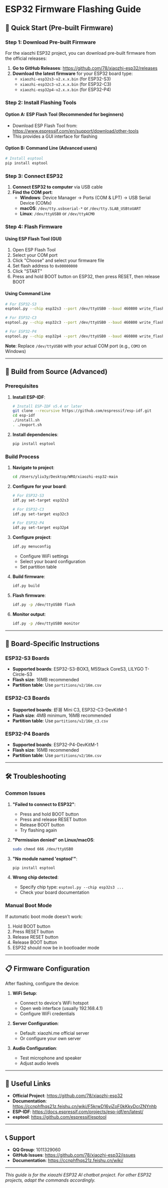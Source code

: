 # ESP32 Firmware Flashing Guide

## 🚀 **Quick Start (Pre-built Firmware)**

### **Step 1: Download Pre-built Firmware**

For the xiaozhi ESP32 project, you can download pre-built firmware from the official releases:

1. **Go to GitHub Releases**: https://github.com/78/xiaozhi-esp32/releases
2. **Download the latest firmware** for your ESP32 board type:
   - `xiaozhi-esp32s3-v2.x.x.bin` (for ESP32-S3)
   - `xiaozhi-esp32c3-v2.x.x.bin` (for ESP32-C3)
   - `xiaozhi-esp32p4-v2.x.x.bin` (for ESP32-P4)

### **Step 2: Install Flashing Tools**

#### **Option A: ESP Flash Tool (Recommended for beginners)**
- Download ESP Flash Tool from: https://www.espressif.com/en/support/download/other-tools
- This provides a GUI interface for flashing

#### **Option B: Command Line (Advanced users)**
```bash
# Install esptool
pip install esptool
```

### **Step 3: Connect ESP32**

1. **Connect ESP32 to computer** via USB cable
2. **Find the COM port**:
   - **Windows**: Device Manager → Ports (COM & LPT) → USB Serial Device (COMx)
   - **macOS**: `/dev/tty.usbserial-*` or `/dev/tty.SLAB_USBtoUART`
   - **Linux**: `/dev/ttyUSB0` or `/dev/ttyACM0`

### **Step 4: Flash Firmware**

#### **Using ESP Flash Tool (GUI)**
1. Open ESP Flash Tool
2. Select your COM port
3. Click "Choose" and select your firmware file
4. Set flash address to `0x00000000`
5. Click "START"
6. Press and hold BOOT button on ESP32, then press RESET, then release BOOT

#### **Using Command Line**
```bash
# For ESP32-S3
esptool.py --chip esp32s3 --port /dev/ttyUSB0 --baud 460800 write_flash 0x00000000 xiaozhi-esp32s3-v2.x.x.bin

# For ESP32-C3  
esptool.py --chip esp32c3 --port /dev/ttyUSB0 --baud 460800 write_flash 0x00000000 xiaozhi-esp32c3-v2.x.x.bin

# For ESP32-P4
esptool.py --chip esp32p4 --port /dev/ttyUSB0 --baud 460800 write_flash 0x00000000 xiaozhi-esp32p4-v2.x.x.bin
```

**Note**: Replace `/dev/ttyUSB0` with your actual COM port (e.g., `COM3` on Windows)

---

## 🔧 **Build from Source (Advanced)**

### **Prerequisites**

1. **Install ESP-IDF**:
   ```bash
   # Install ESP-IDF v5.4 or later
   git clone --recursive https://github.com/espressif/esp-idf.git
   cd esp-idf
   ./install.sh
   . ./export.sh
   ```

2. **Install dependencies**:
   ```bash
   pip install esptool
   ```

### **Build Process**

1. **Navigate to project**:
   ```bash
   cd /Users/yliu3y/Desktop/WRO/xiaozhi-esp32-main
   ```

2. **Configure for your board**:
   ```bash
   # For ESP32-S3
   idf.py set-target esp32s3
   
   # For ESP32-C3
   idf.py set-target esp32c3
   
   # For ESP32-P4
   idf.py set-target esp32p4
   ```

3. **Configure project**:
   ```bash
   idf.py menuconfig
   ```
   - Configure WiFi settings
   - Select your board configuration
   - Set partition table

4. **Build firmware**:
   ```bash
   idf.py build
   ```

5. **Flash firmware**:
   ```bash
   idf.py -p /dev/ttyUSB0 flash
   ```

6. **Monitor output**:
   ```bash
   idf.py -p /dev/ttyUSB0 monitor
   ```

---

## 📱 **Board-Specific Instructions**

### **ESP32-S3 Boards**
- **Supported boards**: ESP32-S3-BOX3, M5Stack CoreS3, LILYGO T-Circle-S3
- **Flash size**: 16MB recommended
- **Partition table**: Use `partitions/v2/16m.csv`

### **ESP32-C3 Boards**  
- **Supported boards**: 虾哥 Mini C3, ESP32-C3-DevKitM-1
- **Flash size**: 4MB minimum, 16MB recommended
- **Partition table**: Use `partitions/v2/16m_c3.csv`

### **ESP32-P4 Boards**
- **Supported boards**: ESP32-P4-DevKitM-1
- **Flash size**: 16MB recommended
- **Partition table**: Use `partitions/v2/16m.csv`

---

## 🛠️ **Troubleshooting**

### **Common Issues**

1. **"Failed to connect to ESP32"**:
   - Press and hold BOOT button
   - Press and release RESET button
   - Release BOOT button
   - Try flashing again

2. **"Permission denied" on Linux/macOS**:
   ```bash
   sudo chmod 666 /dev/ttyUSB0
   ```

3. **"No module named 'esptool'"**:
   ```bash
   pip install esptool
   ```

4. **Wrong chip detected**:
   - Specify chip type: `esptool.py --chip esp32s3 ...`
   - Check your board documentation

### **Manual Boot Mode**
If automatic boot mode doesn't work:
1. Hold BOOT button
2. Press RESET button
3. Release RESET button
4. Release BOOT button
5. ESP32 should now be in bootloader mode

---

## 📋 **Firmware Configuration**

After flashing, configure the device:

1. **WiFi Setup**:
   - Connect to device's WiFi hotspot
   - Open web interface (usually 192.168.4.1)
   - Configure WiFi credentials

2. **Server Configuration**:
   - Default: xiaozhi.me official server
   - Or configure your own server

3. **Audio Configuration**:
   - Test microphone and speaker
   - Adjust audio levels

---

## 🔗 **Useful Links**

- **Official Project**: https://github.com/78/xiaozhi-esp32
- **Documentation**: https://ccnphfhqs21z.feishu.cn/wiki/F5krwD16viZoF0kKkvDcrZNYnhb
- **ESP-IDF**: https://docs.espressif.com/projects/esp-idf/en/latest/
- **esptool**: https://github.com/espressif/esptool

---

## 📞 **Support**

- **QQ Group**: 1011329060
- **GitHub Issues**: https://github.com/78/xiaozhi-esp32/issues
- **Documentation**: https://ccnphfhqs21z.feishu.cn/wiki/

---

*This guide is for the xiaozhi ESP32 AI chatbot project. For other ESP32 projects, adapt the commands accordingly.*
